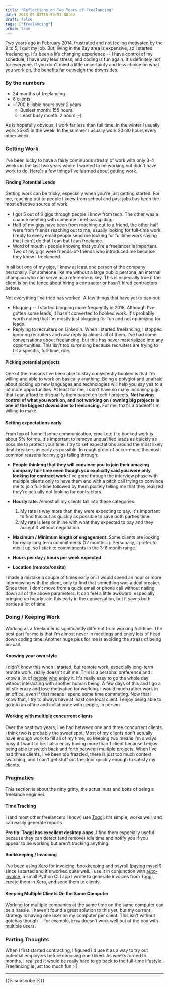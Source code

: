 ```yaml
---
title: "Reflections on Two Years of Freelancing"
date: 2018-03-03T15:50:51-08:00
draft: false
tags: ["freelancing"]
prose: true
---
```

Two years ago in February 2014, frustrated and not feeling motivated by the 9 to 5, I quit my job. But, living in the Bay area is expensive, so I started freelancing. It's been a life changing experience -- I have control of my schedule, I have way less stress, and coding is fun again. It's definitely not for everyone. If you don't mind a little uncertainty and less choice on what you work on, the benefits far outweigh the downsides.

### By the numbers

* 24 months of freelancing
* 6 clients
* ~1700 billable hours over 2 years 
   * Busiest month: 155 hours. 
   * Least busy month: 2 hours ;-)

As is hopefully obvious, I work far less than full time. In the winter I usually work 25-35 in the week. In the summer I usually work 20-30 hours every other week.

### Getting Work

I've been lucky to have a fairly continuous stream of work with only 3-4 weeks in the last two years where I wanted to be working but didn't have work to do. Here's a few things I've learned about getting work.

#### Finding Potential Leads
Getting work can be tricky, especially when you're just getting started. For me, reaching out to people I knew from school and past jobs has been the most effective source of work.

- I got 5 out of 6 gigs through people I know from tech. The other was a chance meeting with someone I met paragliding.
- Half of my gigs have been from reaching out to a friend, the other half were from friends reaching out to me, usually looking for full-time work. I reply to every email people send me looking for fulltime work saying that I can't do that I can but I can freelance.
- Word of mouth / people knowing that you're a freelancer is important. Two of my gigs were friends-of-friends who introduced me because they knew I freelanced.

In all but one of my gigs, I knew at least one person at the company personally. For someone like me without a large public persona, an internal champion who can serve as a reference is key. This is especially true if the client is on the fence about hiring a contractor or hasn't hired contractors before.

Not everything I've tried has worked. A few things that have yet to pan out:

* Blogging -- I started blogging more frequently in 2018. Although I've gotten some leads, it hasn't converted to booked work. It's probably worth noting that I'm mostly just blogging for fun and not optimizing for leads.
* Replying to recruiters on LinkedIn. When I started freelancing, I stopped ignoring recruiters and now reply to almost all of them. I've had some conversations about freelancing, but this has never materialized into any opportunities. This isn't too surprising because recruiters are trying to fill a specific, full-time, role.

#### Picking potential projects
One of the reasons I've been able to stay consistently booked is that I'm willing and able to work on basically anything. Being a polyglot and unafraid about picking up new languages and technologies will help you say yes to a lot more opportunities. At least for me, I don't have so many incoming gigs that I can afford to disqualify them based on tech / projects. **Not having control of what you work on, and not working on / owning big projects is one of the biggest downsides to freelancing.** For me, that's a tradeoff I'm willing to make.

#### Setting expectations early
From top of funnel (some communication, email etc.) to booked work is about 5% for me. It's important to remove unqualified leads as quickly as possible to protect your time. I try to set expectations around the most likely deal-breakers as early as possible. In rough order of occurrence, the most common reasons for my gigs falling through:

- **People thinking that they will convince you to join their amazing company full-time even though you explicitly said you were only looking for contract work**: I've gone through the interview phase with multiple clients only to have them end with a pitch call trying to convince me to join full-time followed by them politely telling me that they realized they're actually not looking for contractors.
- **Hourly rate**: Almost all my clients fall into these categories:
    1. My rate is way more than they were expecting to pay. It's important to find this out as quickly as possible to save both parties time.
    2. My rate is less or inline with what they expected to pay and they accept it without negotiation.

- **Maximum / Minimum length of engagement**: Some clients are looking for really long term commitments (12 months+). Personally, I prefer to mix it up, so I stick to commitments in the 3-6 month range.
- **Hours per day / hours per week expected**
- **Location (remote/onsite)**

I made a mistake a couple of times early on: I would spend an hour or more interviewing with the client, only to find that something was a deal breaker. Since then, I don't move from a quick email or phone call without nailing down all of the above parameters. It can feel a little awkward, especially bringing up hourly rate this early in the conversation, but it saves both parties a lot of time.

### Doing / Keeping Work
Working as a freelancer is significantly different from working full-time. The best part for me is that I'm almost never in meetings and enjoy lots of head down coding time. Another huge plus for me is avoiding the stress of being on-call.

#### Knowing your own style

I didn't know this when I started, but remote work, especially long-term remote work, really doesn't suit me. This is a personal preference and I know a lot of [people](https://jvns.ca/blog/2018/02/18/working-remotely--4-years-in/) [who](http://devslovebacon.com/conferences/bacon-2014/talks/remote-by-default-how-github-makes-working-remotely-not-suck) enjoy it. It's really easy to go the whole day without interacting with another human being. A few days of this and I go a bit stir crazy and lose motivation for working. I would much rather work in an office, even if that means I spend some time commuting. Now that I know that, I try to always have at least one local client. I enjoy being able to go into an office and collaborate with people, in person.

#### Working with multiple concurrent clients

Over the past two years, I've had between one and three concurrent clients. I think two is probably the sweet spot. Most of my clients don't actually have enough work to fill all of my time, so keeping two means I'm always busy if I want to be. I also enjoy having more than 1 client because I enjoy being able to switch back and forth between multiple projects. When I've had three clients, I've been too frazzled, there is just too much context switching, and I can't get stuff out the door quickly enough to satisfy my clients.

### Pragmatics
This section is about the nitty gritty, the actual nuts and bolts of being a freelance engineer.

#### Time Tracking
I (and most other freelancers I know) use [Toggl](https://toggl.com). It's simple, works well, and can easily generate reports. 

**Pro tip: Toggl has excellent desktop apps.** I find them especially useful because they can detect (and remove) idle time and notify you if you appear to be working but aren't tracking anything.

#### Bookkeeping / Invoicing
I've been using [Xero](https://xero.com) for invoicing, bookkeeping and payroll (paying myself) since I started and it's worked quite well. I use it in conjunction with [auto-invoice](https://github.com/rcoh/auto-invoice), a small Python CLI app I wrote to generate invoices from Toggl, create them in Xero, and send them to clients.

#### Keeping Multiple Clients On the Same Computer
Working for multiple companies at the same time on the same computer can be a hassle. I haven't found a great solution to this yet, but my current strategy is having one user on my computer per client. This isn't without gotchas though -- for example, `brew` doesn't work well out of the box with multiple users.

### Parting Thoughts
When I first started contracting, I figured I'd use it as a way to try out potential employers before choosing one I liked. As weeks turned to months, I realized it would be really hard to go back to the full-time lifestyle. Freelancing is just too much fun :-)

***
{{% subscribe %}}
